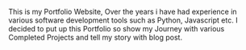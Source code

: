 This is my Portfolio Website, Over the years i have had experience in various software development tools such as Python, Javascript etc. I decided to put up this Portfolio so show my Journey with various Completed Projects and tell my story with blog post.
